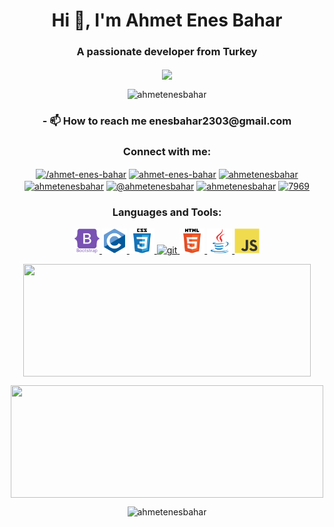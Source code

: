 <h1 align="center">Hi 👋, I'm Ahmet Enes Bahar</h1>
<h3 align="center">A passionate developer from Turkey</h3>
<div  align="center"> <img align="center" src="https://wakatime.com/badge/user/65cc48af-b2e8-49bf-833e-bb7851fcd02d.svg"/>
<p> <img  align="center" src="https://komarev.com/ghpvc/?username=ahmetenesbahar&label=Profile%20views&color=0e75b6&style=flat" alt="ahmetenesbahar" /> </p>
</div>


<h3 align="center">- 📫 How to reach me enesbahar2303@gmail.com</h3>

<h3 align="center">Connect with me:</h3>
<p align="center">
<a align="center" href="https://linkedin.com/in//ahmet-enes-bahar" target="blank"><img align="center" src="https://raw.githubusercontent.com/rahuldkjain/github-profile-readme-generator/master/src/images/icons/Social/linked-in-alt.svg" alt="/ahmet-enes-bahar" height="30" width="40" /></a>
<a align="center" href="https://stackoverflow.com/users/19339253/ahmet-enes-bahar" target="blank"><img align="center" src="https://raw.githubusercontent.com/rahuldkjain/github-profile-readme-generator/master/src/images/icons/Social/stack-overflow.svg" alt="ahmet-enes-bahar" height="30" width="40" /></a>
<a href="https://www.leetcode.com/ahmetenesbahar" target="blank"><img align="center" src="https://raw.githubusercontent.com/rahuldkjain/github-profile-readme-generator/master/src/images/icons/Social/leet-code.svg" alt="ahmetenesbahar" height="30" width="40" /></a>
<a align="center" href="https://instagram.com/ahmetenesbahar" target="blank"><img align="center" src="https://raw.githubusercontent.com/rahuldkjain/github-profile-readme-generator/master/src/images/icons/Social/instagram.svg" alt="ahmetenesbahar" height="30" width="40" /></a>
<a align="center" href="https://medium.com/@ahmetenesbahar" target="blank"><img align="center" src="https://raw.githubusercontent.com/rahuldkjain/github-profile-readme-generator/master/src/images/icons/Social/medium.svg" alt="@ahmetenesbahar" height="30" width="40" /></a>
<a align="center" href="https://www.hackerrank.com/ahmetenesbahar" target="blank"><img align="center" src="https://raw.githubusercontent.com/rahuldkjain/github-profile-readme-generator/master/src/images/icons/Social/hackerrank.svg" alt="ahmetenesbahar" height="30" width="40" /></a>
<a align="center" href="https://discordapp.com/users/252878122171629568" target="blank"><img align="center" src="https://raw.githubusercontent.com/rahuldkjain/github-profile-readme-generator/master/src/images/icons/Social/discord.svg" alt="7969" height="30" width="40" /></a>
</p>

<h3 align="center">Languages and Tools:</h3>
<p align="center"><a align="center" href="https://getbootstrap.com" target="_blank" rel="noreferrer"> <img src="https://raw.githubusercontent.com/devicons/devicon/master/icons/bootstrap/bootstrap-plain-wordmark.svg" alt="bootstrap" width="40" height="40"/> </a> <a href="https://www.cprogramming.com/" target="_blank" rel="noreferrer"> <img src="https://raw.githubusercontent.com/devicons/devicon/master/icons/c/c-original.svg" alt="c" width="40" height="40"/> </a> <a href="https://www.w3schools.com/css/" target="_blank" rel="noreferrer"> <img src="https://raw.githubusercontent.com/devicons/devicon/master/icons/css3/css3-original-wordmark.svg" alt="css3" width="40" height="40"/> </a> <a href="https://git-scm.com/" target="_blank" rel="noreferrer"> <img src="https://www.vectorlogo.zone/logos/git-scm/git-scm-icon.svg" alt="git" width="40" height="40"/> </a> <a href="https://www.w3.org/html/" target="_blank" rel="noreferrer"> <img src="https://raw.githubusercontent.com/devicons/devicon/master/icons/html5/html5-original-wordmark.svg" alt="html5" width="40" height="40"/> </a> <a href="https://www.java.com" target="_blank" rel="noreferrer"> <img src="https://raw.githubusercontent.com/devicons/devicon/master/icons/java/java-original.svg" alt="java" width="40" height="40"/> </a> <a href="https://developer.mozilla.org/en-US/docs/Web/JavaScript" target="_blank" rel="noreferrer"> <img src="https://raw.githubusercontent.com/devicons/devicon/master/icons/javascript/javascript-original.svg" alt="javascript" width="40" height="40"/> </a></p>

<a href="https://github.com/ahmetenesbahar">
 <p align="center"> <img align="center" height="180em" width="460em"  src="https://github-readme-stats-eight-theta.vercel.app/api/top-langs/?username=ahmetenesbahar&layout=compact&langs_count=8&theme=tokyonight"/></p>
  <p align="center"> <img align="center" height="180em" width="500em" src="https://github-readme-stats-eight-theta.vercel.app/api?username=ahmetenesbahar&show_icons=true&theme=tokyonight&include_all_commits=true&count_private=true"/></p>
</a>

<p align="center"><img  src="https://github-readme-streak-stats.herokuapp.com/?user=ahmetenesbahar&theme=tokyonight" width="460em"  alt="ahmetenesbahar" /></p>
